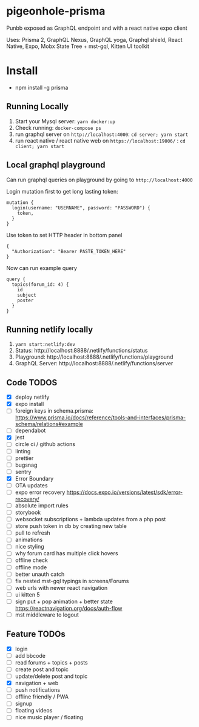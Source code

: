 # pigeonhole-prisma

Punbb exposed as GraphQL endpoint and with a react native expo client

Uses: Prisma 2, GraphQL Nexus, GraphQL yoga, Graphql shield, React Native, Expo, Mobx State Tree + mst-gql, Kitten UI toolkit

# Install

- npm install -g prisma

## Running Locally

1. Start your Mysql server: `yarn docker:up`
2. Check running: `docker-compose ps`
3. run graphql server on `http://localhost:4000`: `cd server; yarn start`
4. run react native / react native web on `https://localhost:19006/` : `cd client; yarn start`

## Local graphql playground 
Can run graphql queries on playground by going to `http://localhost:4000`

Login mutation first to get long lasting token:
```
mutation {
  login(username: "USERNAME", password: "PASSWORD") {
    token,
  }
}
```
Use token to set HTTP header in bottom panel
```
{
  "Authorization": "Bearer PASTE_TOKEN_HERE"
}
```
Now can run example query
```
query {
  topics(forum_id: 4) {
    id
    subject
    poster
  }
}
```

## Running netlify locally

1. `yarn start:netlify:dev`
2. Status: http://localhost:8888/.netlify/functions/status
3. Playground: http://localhost:8888/.netlify/functions/playground
4. GraphQL Server: http://localhost:8888/.netlify/functions/server

## Code TODOS

- [x] deploy netlify
- [x] expo install
- [ ] foreign keys in schema.prisma: https://www.prisma.io/docs/reference/tools-and-interfaces/prisma-schema/relations#example
- [ ] dependabot
- [x] jest
- [ ] circle ci / github actions
- [ ] linting
- [ ] prettier
- [ ] bugsnag
- [ ] sentry
- [x] Error Boundary
- [ ] OTA updates
- [ ] expo error recovery https://docs.expo.io/versions/latest/sdk/error-recovery/
- [ ] absolute import rules
- [ ] storybook
- [ ] websocket subscriptions + lambda updates from a php post
- [ ] store push token in db by creating new table
- [ ] pull to refresh
- [ ] animations
- [ ] nice styling
- [ ] why forum card has multiple click hovers
- [ ] offline check 
- [ ] offline mode
- [ ] better unauth catch
- [ ] fix nested mst-gql typings in screens/Forums
- [ ] web urls with newer react navigation
- [ ] ui kitten 5
- [ ] sign put + pop animation + better state https://reactnavigation.org/docs/auth-flow
- [ ] mst middleware to logout

## Feature TODOs

- [x] login
- [ ] add bbcode
- [ ] read forums + topics + posts
- [ ] create post and topic
- [ ] update/delete post and topic
- [x] navigation + web
- [ ] push notifications
- [ ] offline friendly / PWA
- [ ] signup
- [ ] floating videos
- [ ] nice music player / floating
